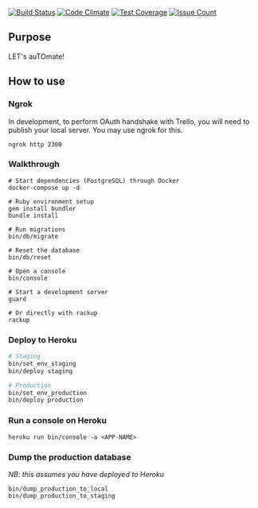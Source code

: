 

[![Build Status](https://travis-ci.org/rchampourlier/letto.svg?branch=master)](https://travis-ci.org/rchampourlier/letto)
[![Code Climate](https://codeclimate.com/github/rchampourlier/letto/badges/gpa.svg)](https://codeclimate.com/github/rchampourlier/letto)
[![Test Coverage](https://codeclimate.com/github/rchampourlier/letto/badges/coverage.svg)](https://codeclimate.com/github/rchampourlier/letto/coverage)
[![Issue Count](https://codeclimate.com/github/rchampourlier/letto/badges/issue_count.svg)](https://codeclimate.com/github/rchampourlier/letto)

## Purpose

LET's auTOmate!

## How to use

### Ngrok

In development, to perform OAuth handshake with Trello, you will need
to publish your local server. You may use ngrok for this.

```
ngrok http 2300
```

### Walkthrough

```
# Start dependencies (PostgreSQL) through Docker
docker-compose up -d

# Ruby environment setup
gem install bundler
bundle install

# Run migrations
bin/db/migrate

# Reset the database
bin/db/reset

# Open a console
bin/console

# Start a development server
guard

# Or directly with rackup
rackup
```

### Deploy to Heroku

```sh
# Staging
bin/set_env_staging
bin/deploy staging

# Production
bin/set_env_production
bin/deploy production
```

### Run a console on Heroku

```
heroku run bin/console -a <APP-NAME>
```

### Dump the production database

_NB: this assumes you have deployed to Heroku_

```
bin/dump_production_to_local
bin/dump_production_to_staging
```
